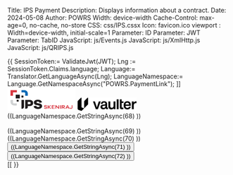 ﻿Title: IPS Payment
Description: Displays information about a contract.
Date: 2024-05-08
Author: POWRS
Width: device-width
Cache-Control: max-age=0, no-cache, no-store
CSS: css/IPS.cssx
Icon: favicon.ico
viewport : Width=device-width, initial-scale=1
Parameter: ID
Parameter: JWT
Parameter: TabID
JavaScript: js/Events.js
JavaScript: js/XmlHttp.js
JavaScript: js/QRIPS.js


<main class="main page-padding ips">
  <meta name="viewport" content="width=device-width, initial-scale=1" />
   {{
     SessionToken:= ValidateJwt(JWT);
     Lng := SessionToken.Claims.language;
     Language:= Translator.GetLanguageAsync(Lng);
     LanguageNamespace:= Language.GetNamespaceAsync("POWRS.PaymentLink");
     ]]<div class="container">
              <div class="content"> 
                   <div class="article">
                        <div class="div-logo-ips">
                            <img src="./resources/ipslogo.png" alt="ipsLogoScan"/>
                            <img src="./resources/vaulter_logo.webp" alt="VaulterLogo"/>
                        </div>    
                        <div><label>((LanguageNamespace.GetStringAsync(68) ))</label> </div>
                   </div> 
                   <div class="div-ips-code">
                      <div> 
                          <img id="QRCode" src="" alt="" />
                      </div>
                      <div class="qr-timer">
                          <strong><div class="pomView" timer id="timer"></div></strong>
              	      </div>   
                      <div class="gen-wrap">
                          <div id="msg-time-expire" class="msg">((LanguageNamespace.GetStringAsync(69) ))</div>
                          <div id="msg-generate-qrcode" class="msg">((LanguageNamespace.GetStringAsync(70) ))</div>
                          <div class="pay-div" display="none"><button id="btnGenerateQR" class="pay-btn btn-black btn-hide" onclick="getQRCode()">((LanguageNamespace.GetStringAsync(71) ))</button> </div>
                          <div class="cancel-div"><button  id="btnCancelQR"  onclick="cancelTransaction()"  type="button" class="pay-btn btn-grey btn-hide" id="cancel_btn">((LanguageNamespace.GetStringAsync(72) ))</button></div>
                      </div> 
                  </div>
                </div>           
        </div>
<input type="hidden" value="((LanguageNamespace.GetStringAsync(27) ))" id="TransactionCompleted"/>
<input type="hidden" value="((LanguageNamespace.GetStringAsync(28) ))" id="TransactionFailed"/>
<input type="hidden" value="((LanguageNamespace.GetStringAsync(29) ))" id="TransactionInProgress"/>
<input type="hidden" value="((LanguageNamespace.GetStringAsync(47) ))" id="SessionTokenExpired"/>
<input type="hidden" value="((TabID ))" id="TabID"/>[[
}}
</main>
